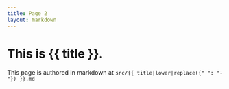 ```yaml
---
title: Page 2
layout: markdown
---
```


# This is {{ title }}.

This page is authored in markdown at `src/{{ title|lower|replace({" ": "-"}) }}.md`
